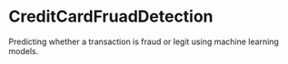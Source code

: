 # CreditCardFruadDetection
Predicting whether a transaction is fraud or legit using machine learning models.
